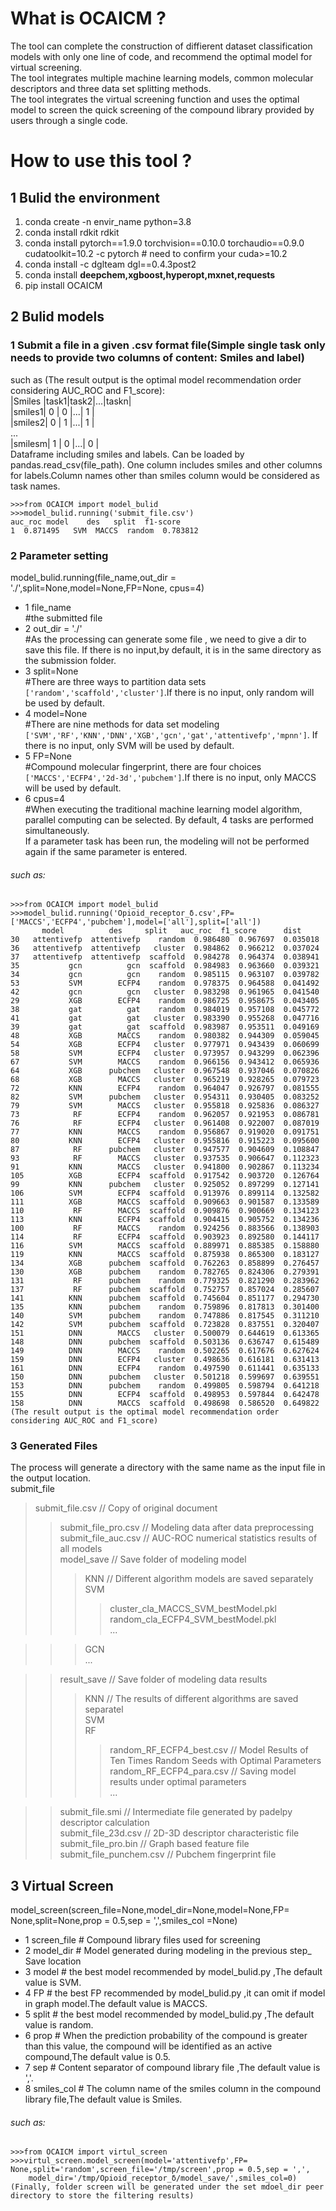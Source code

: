 # What is OCAICM ?
The tool can complete the construction of diffierent dataset classification models with only one line of code, and recommend the optimal model for virtual screening.  
The tool integrates multiple machine learning models, common molecular descriptors and three data set splitting methods.   
The tool integrates the virtual screening function and uses the optimal model to screen the quick screening of the compound library provided by users through a single code.



# How to use this tool ?

## 1 Bulid the environment

1. conda create -n envir_name python=3.8              
2. conda install rdkit rdkit             
3. conda install pytorch==1.9.0 torchvision==0.10.0 torchaudio==0.9.0 cudatoolkit=10.2 -c pytorch  # need to confirm your cuda>=10.2  
4. conda install -c dglteam dgl==0.4.3post2   
5. conda install **deepchem,xgboost,hyperopt,mxnet,requests**    
6. pip install OCAICM   

## 2 Bulid models

### 1 Submit a file in a given .csv format file(Simple single task only needs to provide two columns of content: Smiles and label)              
   such as  (The result output is the optimal model recommendation order considering AUC_ROC and F1_score):                
|Smiles |task1|task2|...|taskn|   
|smiles1|  0  |  0  |...|  1  |   
|smiles2|  0  |  1  |...|  1  |    
...         
|smilesm|  1  |  0  |...|  0  |     
Dataframe including smiles and labels. Can be loaded by pandas.read_csv(file_path). One column includes smiles and other columns for labels.Column names other than smiles column would be considered as task names.                      
    
    >>>from OCAICM import model_bulid                                
    >>>model_bulid.running('submit_file.csv')                     
    auc_roc model    des   split  f1-score                                     
    1  0.871495   SVM  MACCS  random  0.783812                      
    
### 2 Parameter setting

model_bulid.running(file_name,out_dir = './',split=None,model=None,FP=None, cpus=4)         
* 1 file_name         
#the submitted file             
* 2 out_dir = './'            
#As the processing can generate some file , we need to give a dir to save this file. If there is no input,by default, it is in the same directory as the submission folder.         
* 3 split=None            
#There are three ways to partition data sets `['random','scaffold','cluster']`.If there is no input, only random will be used by default.          
* 4 model=None            
#There are nine methods for data set modeling `['SVM','RF','KNN','DNN','XGB','gcn','gat','attentivefp','mpnn']`. If there is no input, only SVM will be used by default.           
* 5 FP=None           
#Compound molecular fingerprint, there are four choices `['MACCS','ECFP4','2d-3d','pubchem']`.If there is no input, only MACCS will be used by default.            
* 6 cpus=4            
#When executing the traditional machine learning model algorithm, parallel computing can be selected. By default, 4 tasks are performed simultaneously.         
If a parameter task has been run, the modeling will not be performed again if the same parameter is entered.            
###### such as:  


    >>>from OCAICM import model_bulid
    >>>model_bulid.running('Opioid_receptor_δ.csv',FP=['MACCS','ECFP4','pubchem'],model=['all'],split=['all'])
           model          des     split   auc_roc  f1_score      dist
    30   attentivefp  attentivefp    random  0.986480  0.967697  0.035018
    36   attentivefp  attentivefp   cluster  0.984862  0.966212  0.037024
    37   attentivefp  attentivefp  scaffold  0.984278  0.964374  0.038941
    35           gcn          gcn  scaffold  0.984983  0.963660  0.039321
    34           gcn          gcn    random  0.985115  0.963107  0.039782
    53           SVM        ECFP4    random  0.978375  0.964588  0.041492
    42           gcn          gcn   cluster  0.983298  0.961965  0.041540
    29           XGB        ECFP4    random  0.986725  0.958675  0.043405
    38           gat          gat    random  0.984019  0.957108  0.045772
    41           gat          gat   cluster  0.983390  0.955268  0.047716
    39           gat          gat  scaffold  0.983987  0.953511  0.049169
    48           XGB        MACCS    random  0.980382  0.944309  0.059045
    54           XGB        ECFP4   cluster  0.977971  0.943439  0.060699
    58           SVM        ECFP4   cluster  0.973957  0.943299  0.062396
    67           SVM        MACCS    random  0.966156  0.943412  0.065936
    64           XGB      pubchem   cluster  0.967548  0.937046  0.070826
    68           XGB        MACCS   cluster  0.965219  0.928265  0.079723
    72           KNN        ECFP4    random  0.964047  0.926797  0.081555
    82           SVM      pubchem   cluster  0.954311  0.930405  0.083252
    79           SVM        MACCS   cluster  0.955818  0.925836  0.086327
    73            RF        ECFP4    random  0.962057  0.921953  0.086781
    76            RF        ECFP4   cluster  0.961408  0.922007  0.087019
    77           KNN        MACCS    random  0.956867  0.919020  0.091751
    80           KNN        ECFP4   cluster  0.955816  0.915223  0.095600
    87            RF      pubchem   cluster  0.947577  0.904609  0.108847
    93            RF        MACCS   cluster  0.937535  0.906647  0.112323
    91           KNN        MACCS   cluster  0.941800  0.902867  0.113234
    105          XGB        ECFP4  scaffold  0.917542  0.903720  0.126764
    99           KNN      pubchem   cluster  0.925052  0.897299  0.127141
    106          SVM        ECFP4  scaffold  0.913976  0.899114  0.132582
    111          XGB        MACCS  scaffold  0.909663  0.901587  0.133589
    110           RF        MACCS  scaffold  0.909876  0.900669  0.134123
    113          KNN        ECFP4  scaffold  0.904415  0.905752  0.134236
    100           RF        MACCS    random  0.924256  0.883566  0.138903
    114           RF        ECFP4  scaffold  0.903923  0.892580  0.144117
    116          SVM        MACCS  scaffold  0.889971  0.885385  0.158880
    119          KNN        MACCS  scaffold  0.875938  0.865300  0.183127
    134          XGB      pubchem  scaffold  0.762263  0.858899  0.276457
    130          XGB      pubchem    random  0.782765  0.824306  0.279391
    131           RF      pubchem    random  0.779325  0.821290  0.283962
    137           RF      pubchem  scaffold  0.752757  0.857024  0.285607
    141          KNN      pubchem  scaffold  0.745604  0.851177  0.294730
    135          KNN      pubchem    random  0.759896  0.817813  0.301400
    140          SVM      pubchem    random  0.747886  0.817545  0.311210
    142          SVM      pubchem  scaffold  0.723828  0.837551  0.320407
    151          DNN        MACCS   cluster  0.500079  0.644619  0.613365
    148          DNN      pubchem  scaffold  0.503136  0.636747  0.615489
    149          DNN        MACCS    random  0.502265  0.617676  0.627624
    159          DNN        ECFP4   cluster  0.498636  0.616181  0.631413
    161          DNN        ECFP4    random  0.497590  0.611441  0.635133
    150          DNN      pubchem   cluster  0.501218  0.599697  0.639551
    153          DNN      pubchem    random  0.499805  0.598794  0.641218
    155          DNN        ECFP4  scaffold  0.498953  0.597844  0.642478
    158          DNN        MACCS  scaffold  0.498698  0.586520  0.649822
    (The result output is the optimal model recommendation order considering AUC_ROC and F1_score)

### 3 Generated Files


The process will generate a directory with the same name as the input file in the output location.  
submit_file     
>submit_file.csv                   // Copy of original document      
>> submit_file_pro.csv               // Modeling data after data preprocessing         
>> submit_file_auc.csv               // AUC-ROC numerical statistics results of all models     
>> model_save                        // Save folder of modeling model      
>>> KNN                           // Different algorithm models are saved separately            
>>> SVM             
>>>> cluster_cla_MACCS_SVM_bestModel.pkl     
>>>> random_cla_ECFP4_SVM_bestModel.pkl      
>>>> ...     

>>> GCN     
>>> ...   

>> result_save                       // Save folder of modeling data results       
>>> KNN                           // The results of different algorithms are saved separatel        
>>> SVM     
>>> RF      
>>>> random_RF_ECFP4_best.csv  // Model Results of Ten Times Random Seeds with Optimal Parameters        
>>>> random_RF_ECFP4_para.csv  // Saving model results under optimal parameters      
>>>> ...     

>> submit_file.smi                   // Intermediate file generated by padelpy descriptor calculation      
>> submit_file_23d.csv               // 2D-3D descriptor characteristic file       
>> submit_file_pro.bin               // Graph based feature file       
>> submit_file_punchem.csv           // Pubchem fingerprint file       

## 3 Virtual Screen     
model_screen(screen_file=None,model_dir=None,model=None,FP= None,split=None,prop = 0.5,sep = ',',smiles_col =None)
* 1 screen_file   # Compound library files used for screening 
* 2 model_dir # Model generated during modeling in the previous step_ Save location
* 3 model   # the best model recommended by model_bulid.py ,The default value is SVM.
* 4 FP      # the best FP recommended by model_bulid.py ,it can omit if model in graph model.The default value is MACCS.
* 5 split   # the best model recommended by model_bulid.py ,The default value is random.
* 6 prop    # When the prediction probability of the compound is greater than this value, the compound will be identified as an active compound,The default value is 0.5.
* 7 sep     # Content separator of compound library file ,The default value is ','.
* 8 smiles_col #  The column name of the smiles column in the compound library file,The default value is Smiles.

###### such as:       

    >>>from OCAICM import virtul_screen
    >>>virtul_screen.model_screen(model='attentivefp',FP= None,split='random',screen_file='/tmp/screen',prop = 0.5,sep = ',',
        model_dir='/tmp/Opioid_receptor_δ/model_save/',smiles_col=0)
    (Finally, folder screen will be generated under the set mdoel_dir peer directory to store the filtering results)


 

    
    
